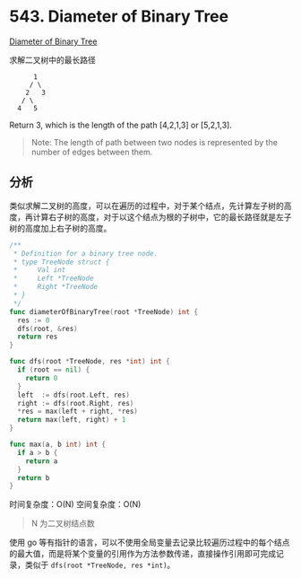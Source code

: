# 543. Diameter of Binary Tree

[Diameter of Binary Tree](https://leetcode.com/problems/diameter-of-binary-tree/)

求解二叉树中的最长路径

          1
         / \
        2   3
       / \     
      4   5    
Return 3, which is the length of the path [4,2,1,3] or [5,2,1,3].

> Note: The length of path between two nodes is represented by the number of edges between them.

## 分析

类似求解二叉树的高度，可以在遍历的过程中，对于某个结点，先计算左子树的高度，再计算右子树的高度，对于以这个结点为根的子树中，它的最长路径就是左子树的高度加上右子树的高度。

```go
/**
 * Definition for a binary tree node.
 * type TreeNode struct {
 *     Val int
 *     Left *TreeNode
 *     Right *TreeNode
 * }
 */
func diameterOfBinaryTree(root *TreeNode) int {
  res := 0
  dfs(root, &res)
  return res
}

func dfs(root *TreeNode, res *int) int {
  if (root == nil) {
    return 0
  }
  left  := dfs(root.Left, res)
  right := dfs(root.Right, res)
  *res = max(left + right, *res)
  return max(left, right) + 1
}

func max(a, b int) int {
  if a > b {
    return a
  }
  return b
}
```

时间复杂度：O(N)
空间复杂度：O(N)

> N 为二叉树结点数

使用 go 等有指针的语言，可以不使用全局变量去记录比较遍历过程中的每个结点的最大值，而是将某个变量的引用作为方法参数传递，直接操作引用即可完成记录，类似于 `dfs(root *TreeNode, res *int)`。